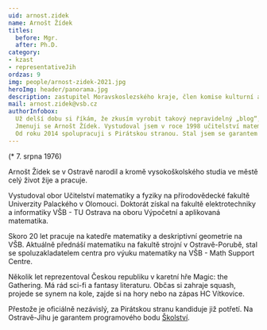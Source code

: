 ```yaml
---
uid: arnost.zidek
name: Arnošt Žídek
titles:
  before: Mgr.
  after: Ph.D.
category:
- kzast
- representativeJih
ordzas: 9
img: people/arnost-zidek-2021.jpg
heroImg: header/panorama.jpg
description: zastupitel Moravskoslezského kraje, člen komise kulturní a školské Ostravy-Jihu
mail: arnost.zidek@vsb.cz
authorInfobox:
  Už delší dobu si říkám, že zkusím vyrobit takový nepravidelný „blog“, kde bych se rád věnoval stavu školství v ČR a psal nejen o jeho aktuálním stavu a bolestech, ale také nějaké názory, nápady a postřehy, co si myslím, že by našemu školství mohlo pomoci do let dalších. V prvé řadě je však žádoucí, abych se představil.<br/><br/>
  Jmenuji se Arnošt Žídek. Vystudoval jsem v roce 1998 učitelství matematiky a fyziky na přírodovědecké fakultě UP Olomouc. Po škole jsem nastoupil na katedru matematiky a deskriptivní geometrie VŠB-TU Ostrava, kde pracuji dodnes. Přednáším a cvičím matematické předměty převážně v prvním ročníku studia, nyní na Fakultě strojní. Prošel jsem už ale většinu fakult VŠB. Pokud si pod tím chcete něco představit, učím a zkouším první ročník základy lineární algebry, derivace, integrály a jejich využití a úvod do diferenciálních rovnic. Mám také nějaké hodiny vyšší matematiky v angličtině (vícerozměrné integrály, soustavy diferenciálních rovnic) pro zahraniční studenty, kteří studují na VŠB. Při práci jsem si dodělal doktorát (Ph.D.) z aplikované matematiky na Fakultě elektrotechniky a informatiky VŠB. Spoustu let jsem byl nespokojen se stavem výuky a znalostmi matematiky studentů naší technické vysoké školy. Proto jsem se v roce 2016 stal spoluzakladatelem centra pro podporu výuky matematiky na VŠB – Math Support Centre, kde se snažíme s kolegy tento neutěšený stav denně řešit. Také jsem se začal zabývat výukou matematiky a příbuzných předmětů na základních a středních školách. Od září 2019 učím několik hodin fyziky týdně na soukromém gymnáziu a základní škole HELLO v Ostravě – Porubě. Na konci roku 2019 jsem dokončil kurz pro ředitele škol a školských zařízení.<br/><br/>
  Od roku 2014 spolupracuji s Pirátskou stranou. Stal jsem se garantem programového bodu Školství v komunálních volbách 2018 v městském obvodu Ostrava-jih, kde většinu života bydlím. Po těchto volbách mě Piráti nominovali za člena Komise kulturní a školské v našem obvodu a také Komise pro vzdělávání, vědu a výzkum Statutárního města Ostrava.  
---
```


(* 7. srpna 1976)

Arnošt Žídek se v Ostravě narodil a kromě vysokoškolského studia ve městě celý život žije a pracuje.

Vystudoval obor Učitelství matematiky a fyziky na přírodovědecké fakultě Univerzity Palackého v Olomouci. Doktorát získal na fakultě elektrotechniky a informatiky VŠB - TU Ostrava na oboru Výpočetní a aplikovaná matematika.

Skoro 20 let pracuje na katedře matematiky a deskriptivní geometrie na VŠB. Aktuálně přednáší matematiku na fakultě strojní v Ostravě-Porubě, stal se spoluzakladatelem centra pro výuku matematiky na VŠB - Math Support Centre.

Několik let reprezentoval Českou republiku v karetní hře Magic: the Gathering. Má rád sci-fi a fantasy literaturu. Občas si zahraje squash, projede se synem na kole, zajde si na hory nebo na zápas HC Vítkovice.

Přestože je oficiálně nezávislý, za Pirátskou stranu kandiduje již potřetí.
Na Ostravě-Jihu je garantem programového bodu <a href="{{ 'program/jih2018/skolstvi-jih/' | relative_url }}">Školství</a>.

